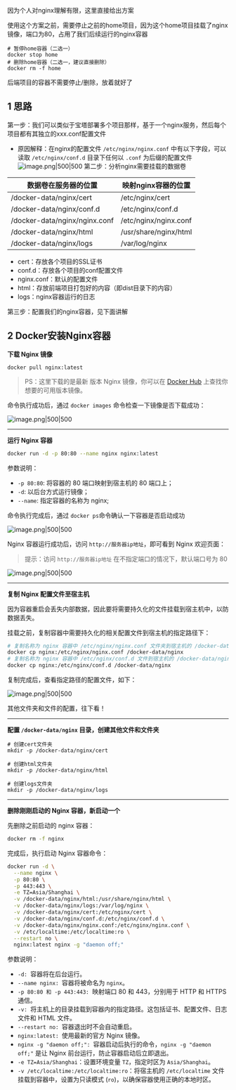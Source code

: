 
因为个人对nginx理解有限，这里直接给出方案

使用这个方案之前，需要停止之前的home项目，因为这个home项目挂载了nginx镜像，端口为80，占用了我们后续运行的nginx容器
```shell
# 暂停home容器（二选一）
docker stop home
# 删除home容器（二选一，建议直接删除）
docker rm -f home
```

后端项目的容器不需要停止/删除，放着就好了
## 1 思路

第一步：我们可以类似于宝塔部署多个项目那样，基于一个nginx服务，然后每个项目都有其独立的xxx.conf配置文件
- 原因解释：在nginx的配置文件 `/etc/nginx/nginx.conf` 中有以下字段，可以读取 `/etc/nginx/conf.d` 目录下任何以 `.conf` 为后缀的配置文件
  ![image.png|500|500](https://my-obsidian-image.oss-cn-guangzhou.aliyuncs.com/2024/05/bfa15e479afc8e943a417a402741e65f.png)
第二步：分析nginx需要挂载的数据卷


| 数据卷在服务器的位置                    | 映射nginx容器的位置          |
| ----------------------------- | --------------------- |
| /docker-data/nginx/cert       | /etc/nginx/cert       |
| /docker-data/nginx/conf.d     | /etc/nginx/conf.d     |
| /docker-data/nginx/nginx.conf | /etc/nginx/nginx.conf |
| /docker-data/nginx/html       | /usr/share/nginx/html |
| /docker-data/nginx/logs       | /var/log/nginx        |

- cert：存放各个项目的SSL证书
- conf.d：存放各个项目的conf配置文件
- nginx.conf：默认的配置文件
- html：存放前端项目打包好的内容（即dist目录下的内容）
- logs：nginx容器运行的日志

第三步：配置我们的nginx容器，见下面讲解
## 2 Docker安装Nginx容器

**下载 Nginx 镜像**

```shell
docker pull nginx:latest
```

> PS：这里下载的是最新 版本 Nginx 镜像，你可以在 [Docker Hub](https://hub.docker.com/ "Docker Hub") 上查找你想要的可用版本镜像。

命令执行成功后，通过 `docker images` 命令检查一下镜像是否下载成功：

![image.png|500|500](https://my-obsidian-image.oss-cn-guangzhou.aliyuncs.com/2024/05/3c0ba14efd643dd071c081a9abf19d9f.png)

---

**运行 Nginx 容器**

```bash
docker run -d -p 80:80 --name nginx nginx:latest
```

参数说明：
- `-p 80:80`: 将容器的 80 端口映射到宿主机的 80 端口上；
- `-d`: 以后台方式运行镜像；
- `--name`: 指定容器的名称为 nginx;

命令执行完成后，通过 `docker ps`命令确认一下容器是否启动成功

![image.png|500|500](https://my-obsidian-image.oss-cn-guangzhou.aliyuncs.com/2024/05/6b5a62276e3f2e8fed43356e6071e207.png)

Nginx 容器运行成功后，访问 `http://服务器ip地址`，即可看到 Nginx 欢迎页面：

> 提示：访问 `http://服务器ip地址` 在不指定端口的情况下，默认端口号为 80

![image.png|500|500](https://my-obsidian-image.oss-cn-guangzhou.aliyuncs.com/2024/05/a65a5bf1270f85b5c53224059eced27e.png)

---

**复制 Nginx 配置文件至宿主机**

因为容器重启会丢失内部数据，因此要将需要持久化的文件挂载到宿主机中，以防数据丢失。

挂载之前，复制容器中需要持久化的相关配置文件到宿主机的指定路径下：

```bash
# 复制名称为 nginx 容器中 /etc/nginx/nginx.conf 文件夹到宿主机的 /docker-data/nginx 路径下，宿主机的持久化目录根据你的需要自定义路径
docker cp nginx:/etc/nginx/nginx.conf /docker-data/nginx
# 复制名称为 nginx 容器中 /etc/nginx/conf.d 文件到宿主机的 /docker-data/nginx 路径下
docker cp nginx:/etc/nginx/conf.d /docker-data/nginx
```

复制完成后，查看指定路径的配置文件，如下：

![image.png|500|500](https://my-obsidian-image.oss-cn-guangzhou.aliyuncs.com/2024/05/199edd1c91d1977df9d458fba13a5881.png)

其他文件夹和文件的配置，往下看！

---

**配置 `/docker-data/nginx` 目录，创建其他文件和文件夹**

```shell
# 创建cert文件夹
mkdir -p /docker-data/nginx/cert

# 创建html文件夹
mkdir -p /docker-data/nginx/html

# 创建logs文件夹
mkdir -p /docker-data/nginx/logs
```

---

**删除刚刚启动的 Nginx 容器，新启动一个**

先删除之前启动的 nginx 容器：

```bash
docker rm -f nginx
```

完成后，执行启动 Nginx 容器命令：

```bash
docker run -d \
  --name nginx \
  -p 80:80 \
  -p 443:443 \
  -e TZ=Asia/Shanghai \
  -v /docker-data/nginx/html:/usr/share/nginx/html \
  -v /docker-data/nginx/logs:/var/log/nginx \
  -v /docker-data/nginx/cert:/etc/nginx/cert \
  -v /docker-data/nginx/conf.d:/etc/nginx/conf.d \
  -v /docker-data/nginx/nginx.conf:/etc/nginx/nginx.conf \
  -v /etc/localtime:/etc/localtime:ro \
  --restart no \
  nginx:latest nginx -g "daemon off;"


```

参数说明：
- `-d: `容器将在后台运行。
- `--name nginx: `容器将被命名为 `nginx`。
- `-p 80:80 和 -p 443:443: `映射端口 80 和 443，分别用于 HTTP 和 HTTPS 通信。
- `-v: `将主机上的目录挂载到容器内的指定路径。这包括证书、配置文件、日志文件和 HTML 文件。
- `--restart no: `容器退出时不会自动重启。
- `nginx:latest: `使用最新的官方 Nginx 镜像。
- `nginx -g "daemon off;": `容器启动后执行的命令，`nginx -g "daemon off;"` 是让 Nginx 前台运行，防止容器启动后立即退出。
- `-e TZ=Asia/Shanghai`：设置环境变量 `TZ`，指定时区为 `Asia/Shanghai`。
- `-v /etc/localtime:/etc/localtime:ro`：将宿主机的 `/etc/localtime` 文件挂载到容器中，设置为只读模式 (`ro`)，以确保容器使用正确的本地时区。